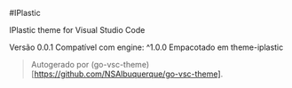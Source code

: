 #IPlastic

IPlastic theme for Visual Studio Code

Versão 0.0.1
Compatível com engine: ^1.0.0
Empacotado em theme-iplastic

> Autogerado por (go-vsc-theme)[https://github.com/NSAlbuquerque/go-vsc-theme].